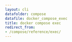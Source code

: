 ```yaml
---
layout: cli
datafolder: compose
datafile: docker_compose_exec
title: docker compose exec
redirect_from:
- /compose/reference/exec/
---
```

